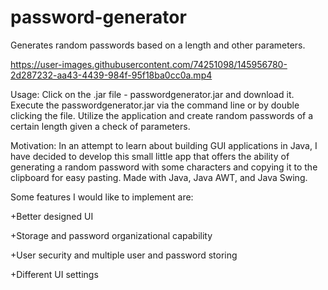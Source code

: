 # password-generator
Generates random passwords based on a length and other parameters. 




https://user-images.githubusercontent.com/74251098/145956780-2d287232-aa43-4439-984f-95f18ba0cc0a.mp4

Usage:
Click on the .jar file - passwordgenerator.jar and download it.
Execute the passwordgenerator.jar via the command line or by double clicking the file.
Utilize the application and create random passwords of a certain length given a check of parameters.

Motivation:
In an attempt to learn about building GUI applications in Java, I have decided to develop this small little app that offers the ability of generating a random password with some characters and copying it to the clipboard for easy pasting. Made with Java, Java AWT, and Java Swing.

Some features I would like to implement are:

+Better designed UI

+Storage and password organizational capability

+User security and multiple user and password storing

+Different UI settings

